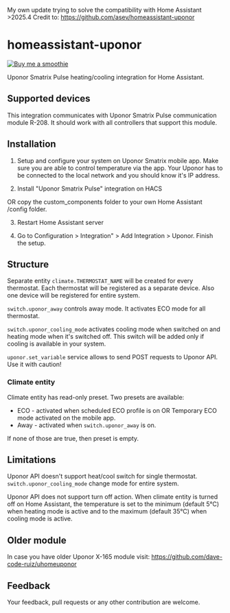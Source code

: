 My own update trying to solve the compatibility with Home Assistant >2025.4
Credit to: https://github.com/asev/homeassistant-uponor

# homeassistant-uponor

[![Buy me a smoothie](https://img.shields.io/badge/Buy%20me%20a-smoothie-blue?style=for-the-badge&logo=PAYPAL)](https://www.paypal.me/asev)

Uponor Smatrix Pulse heating/cooling integration for Home Assistant.

## Supported devices

This integration communicates with Uponor Smatrix Pulse communication module R-208.
It should work with all controllers that support this module.

## Installation

1. Setup and configure your system on Uponor Smatrix mobile app. Make sure you are able to control temperature via the app.
Your Uponor has to be connected to the local network and you should know it's IP address.

2. Install "Uponor Smatrix Pulse" integration on HACS

OR copy the custom_components folder to your own Home Assistant /config folder.

3. Restart Home Assistant server

4. Go to Configuration > Integration" > Add Integration > Uponor. Finish the setup.
   
## Structure

Separate entity `climate.THERMOSTAT_NAME` will be created for every thermostat.
Each thermostat will be registered as a separate device. Also one device will be registered for entire system.

`switch.uponor_away` controls away mode. It activates ECO mode for all thermostat.

`switch.uponor_cooling_mode` activates cooling mode when switched on and heating mode when it's switched off.
This switch will be added only if cooling is available in your system.

`uponor.set_variable` service allows to send POST requests to Uponor API. Use it with caution!

### Climate entity

Climate entity has read-only preset. Two presets are available:
* ECO - activated when scheduled ECO profile is on OR Temporary ECO mode activated on the mobile app.
* Away - activated when `switch.uponor_away` is on.

If none of those are true, then preset is empty.

## Limitations

Uponor API doesn't support heat/cool switch for single thermostat.
`switch.uponor_cooling_mode` change mode for entire system.

Uponor API does not support turn off action. When climate entity is turned off on Home Assistant,
the temperature is set to the minimum (default 5℃) when heating mode is active
and to the maximum (default 35℃) when cooling mode is active.

## Older module

In case you have older Uponor X-165 module visit: https://github.com/dave-code-ruiz/uhomeuponor

## Feedback

Your feedback, pull requests or any other contribution are welcome.
